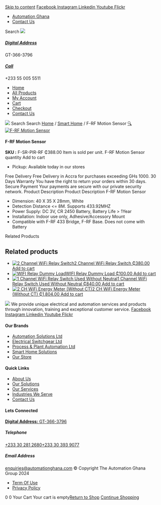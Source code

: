 [Skip to content](https://store.automationghana.com/product/f-rf-motion-sensor/#content)
[ Facebook ](https://www.facebook.com/automationgh/) [ Instagram ](https://www.instagram.com/automationgh/) [ Linkedin ](https://www.linkedin.com/company/the-automation-ghana-limited/) [ Youtube ](https://www.youtube.com/channel/UCurrRDUSm5oIW39VXjn1u0w) [ Flickr ](https://www.flickr.com/photos/181794037@N07/)
  * [ Automation Ghana ](https://automationghana.com)
  * [ Contact Us ](https://store.automationghana.com/contact/)


Search
[ ![](https://store.automationghana.com/wp-content/uploads/2024/04/Website-TAGG-Logo-BLUE.png) ](https://store.automationghana.com/)
[ ](https://maps.app.goo.gl/m4xeaagWCNbLk4jM6)
#####  [ Digital Address ](https://maps.app.goo.gl/m4xeaagWCNbLk4jM6)
GT-366-3796 
[ ](tel:+233550055511)
#####  [ Call ](tel:+233550055511)
+233 55 005 5511 
  * [Home](https://store.automationghana.com/)
  * [All Products](https://store.automationghana.com/shop/)
  * [My Account](https://store.automationghana.com/my-account/)
  * [Cart](https://store.automationghana.com/cart/)
  * [Checkout](https://store.automationghana.com/checkout/)
  * [Contact Us](https://store.automationghana.com/contact/)


[![](https://store.automationghana.com/wp-content/uploads/2024/04/AutomationGhana_logo_white.png)](https://store.automationghana.com)
Search
Search
[Home](https://store.automationghana.com) / [Smart Home](https://store.automationghana.com/product-category/smart-home/) / F-RF Motion Sensor
[🔍](https://store.automationghana.com/product/f-rf-motion-sensor/)
[![F-RF Motion Sensor](https://store.automationghana.com/wp-content/uploads/2021/10/images.jpg)](https://store.automationghana.com/wp-content/uploads/2021/10/images.jpg)
####  F-RF Motion Sensor 
**SKU :** F-SR-PIR-RF 
₵388.00
Item is sold per unit.
F-RF Motion Sensor quantity
Add to cart
  * Pickup: Available today in our stores


Free Delivery 
Free Delivery in Accra for purchases exceeding GHs 1000. 
30 Days Warranty 
You have the right to return your orders within 30 days. 
Secure Payment 
Your payments are secure with our private security network. 
Product Description
Product Description
F-RF Motion Sensor 
  * Dimension: 40 X 35 X 28mm, White
  * Detection Distance <= 8M. Supports 433.92MHZ
  * Power Supply: DC 3V, CR 2450 Battery, Battery Life > 1Year
  * Installation: Indoor use only, Adhesive/Accessory Mount
  * Compatible with F-RF 433 Bridge, F-RF Base. Does not come with Battery


Related Products 
## Related products
  * [![2 Channel WiFi Relay Switch](https://store.automationghana.com/wp-content/uploads/2021/10/2-Channel-WiFi-Relay-Switch-1.jpg)2 Channel WiFi Relay Switch ₵380.00 ](https://store.automationghana.com/product/2-channel-wifi-relay-switch/)
[Add to cart](https://store.automationghana.com/product/f-rf-motion-sensor/?add-to-cart=3594)
  * [![WIFI Relay Dummy Load](https://store.automationghana.com/wp-content/uploads/2021/10/shelly_bypass2_x1-1000x1000-1-600x600-1-300x300.jpg)WIFI Relay Dummy Load ₵100.00 ](https://store.automationghana.com/product/wifi-relay-dummy-load/)
[Add to cart](https://store.automationghana.com/product/f-rf-motion-sensor/?add-to-cart=3569)
  * [![1 Channel WiFi Relay Switch Used Without Neutral](https://store.automationghana.com/wp-content/uploads/2021/10/shelly-1l-wifi-relay-switch-300x300.jpg)1 Channel WiFi Relay Switch Used Without Neutral ₵840.00 ](https://store.automationghana.com/product/1-channel-wifi-relay-switch-used-without-neutral/)
[Add to cart](https://store.automationghana.com/product/f-rf-motion-sensor/?add-to-cart=3567)
  * [![2 CH WiFi Energy Meter \(Without CT\)](https://store.automationghana.com/wp-content/uploads/2021/03/1717575443517ntg603-300x300.jpg)2 CH WiFi Energy Meter (Without CT) ₵1,804.00 ](https://store.automationghana.com/product/wifi-operated-energy-meter-and-contactor-control-c-w-1-ct/)
[Add to cart](https://store.automationghana.com/product/f-rf-motion-sensor/?add-to-cart=3300)


![](https://store.automationghana.com/wp-content/uploads/2024/04/AutomationGhana_logo_white.png)
We provide unique electrical and automation services and products through innovation, training and exceptional customer service.
[ Facebook ](https://www.facebook.com/automationgh/) [ Instagram ](https://www.instagram.com/automationgh/) [ Linkedin ](https://www.linkedin.com/company/the-automation-ghana-limited/) [ Youtube ](https://www.youtube.com/channel/UCurrRDUSm5oIW39VXjn1u0w) [ Flickr ](https://www.flickr.com/photos/181794037@N07/)
#### Our Brands
  * [ Automation Solutions Ltd ](https://store.automationghana.com/product/f-rf-motion-sensor/)
  * [ Electrical Switchgear Ltd ](https://store.automationghana.com/product/f-rf-motion-sensor/)
  * [ Process & Plant Automation Ltd ](https://store.automationghana.com/product/f-rf-motion-sensor/)
  * [ Smart Home Solutions ](https://store.automationghana.com/product/f-rf-motion-sensor/)
  * [ Our Store ](https://store.automationghana.com/product/f-rf-motion-sensor/)


#### Quick Links
  * [ About Us ](https://store.automationghana.com/product/f-rf-motion-sensor/)
  * [ Our Solutions ](https://store.automationghana.com/product/f-rf-motion-sensor/)
  * [ Our Services ](https://store.automationghana.com/product/f-rf-motion-sensor/)
  * [ Industries We Serve ](https://store.automationghana.com/product/f-rf-motion-sensor/)
  * [ Contact Us ](https://store.automationghana.com/product/f-rf-motion-sensor/)


#### Lets Connected
[**Digital Address:** GT-366-3796](https://maps.app.goo.gl/m4xeaagWCNbLk4jM6)
#####  Telephone 
[ +233 30 281 2680](tel:+233302812680)[+233 30 393 9077](https://store.automationghana.com/product/f-rf-motion-sensor/+233303939077)
#####  Email Address 
enquiries@automationghana.com 
© Copyright The Automation Ghana Group 2024
  * [ Term Of Use ](https://store.automationghana.com/product/f-rf-motion-sensor/)
  * [ Privacy Policy ](https://store.automationghana.com/product/f-rf-motion-sensor/)


0
0
Your Cart
Your cart is empty[Return to Shop](https://store.automationghana.com/shop/)
[Continue Shopping](https://store.automationghana.com/product/f-rf-motion-sensor/)
